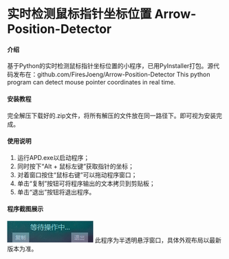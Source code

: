# 实时检测鼠标指针坐标位置 Arrow-Position-Detector

#### 介绍

基于Python的实时检测鼠标指针坐标位置的小程序，已用PyInstaller打包。源代码发布在：github.com/FiresJoeng/Arrow-Position-Detector
This python program can detect mouse pointer coordinates in real time.

#### 安装教程

完全解压下载好的.zip文件，将所有解压的文件放在同一路径下。即可视为安装完成。

#### 使用说明

1. 运行APD.exe以启动程序；
2. 同时按下“Alt + 鼠标左键”获取指针的坐标；
3. 对着窗口按住“鼠标右键”可以拖动程序窗口；
4. 单击“复制”按钮可将程序输出的文本拷贝到剪贴板；
5. 单击“退出”按钮将退出程序。

#### 程序截图展示
![程序截图](example.png)
此程序为半透明悬浮窗口，具体外观布局以最新版本为准。
